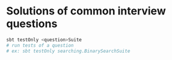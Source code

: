 # Solutions of common interview questions

```bash
sbt testOnly <question>Suite
# run tests of a question
# ex: sbt testOnly searching.BinarySearchSuite
```